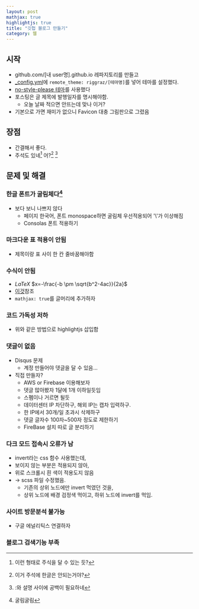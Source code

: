 ```yaml
---
layout: post
mathjax: true
highlightjs: true
title: "깃헙 블로그 만들기"
category: 웹
---
```


## 시작

- github.com/\[내 user명\].github.io 레파지토리를 만들고
- [_config.yml](../comfig.yml)에 `remote_theme: riggraz/[테마명]`를 넣어 테마를 설정했다.
- [no-style-please 테마](https://github.com/riggraz/no-style-please)를 사용했다
- 포스팅은 글 제목에 발행일자를 명시해야함.
    - 오늘 날짜 적으면 안뜨는데 맞나 이거?
- 기본으로 가면 재미가 없으니 Favicon 대충 그림판으로 그렸음

## 장점

- 간결해서 좋다.
- 주석도 있네[^주석] 어?[^add] [^2]

## 문제 및 해결

### 한글 폰트가 굴림체다[^1]
- 보다 보니 나쁘지 않다
    - 페이지 한국어, 폰트 monospace하면 굴림체 우선적용되어 '\\'가 이상해짐
    - Consolas 폰트 적용하기

### 마크다운 표 적용이 안됨
- 제목이랑 표 사이 한 칸 줄바꿈해야함

### 수식이 안됨 
- $LaTeX$ $x=-\frac{-b \pm \sqrt{b^2-4ac}}{2a}$
- [이것](https://sgeos.github.io/github/jekyll/2016/08/21/adding_mathjax_to_a_jekyll_github_pages_blog.html)참조
- `mathjax: true`를 글머리에 추가하자
    
### 코드 가독성 저하
- 위와 같은 방법으로 highlightjs 삽입함

### 댓글이 없음
- Disqus 문제
    - 계정 만들어야 뎃글을 달 수 있음...
- 직접 만들자?
    - AWS or Firebase 이용해보자
    - 뎃글 많아봤자 1달에 1개 이하일듯임
    - 스펨이나 거르면 될듯
    - 데이터센터 IP 차단하구, 해외 IP는 캡차 입력하구. 
    - 한 IP에서 30개/일 초과시 삭제하구
    - 뎃글 글자수 100자~500자 정도로 제한하기
    - FireBase 설치 따로 글 분리하기

### 다크 모드 접속시 오류가 남
- invert라는 css 함수 사용했는데,
- 보이지 않는 부분은 적용되지 않아,
- 위로 스크롤시 흰 색이 적용도지 않음
- → scss 파일 수정했음. 
    - 기존의 상위 노드에만 invert 먹였던 것을,
    - 상위 노드에 배경 검정색 먹이고, 하위 노드에 invert를 먹임.

### 사이트 방문분석 불가능
- 구글 에널리틱스 연결하자

### 블로그 검색기능 부족

<!-- |표|표|
|---|---|
|125|555|

그렇데 -->

[^주석]: 이런 형태로 주식을 달 수 있는 듯?
[^1]: 굴림굴림
[^add]: 이거 주석에 한글은 안되는거야?
[^2]: \:와 설명 사이에 공백이 필요하네
